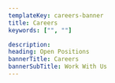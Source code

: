 ```yaml
---
templateKey: careers-banner
title: Careers
keywords: ["", ""]

description: 
heading: Open Positions
bannerTitle: Careers
bannerSubTitle: Work With Us
---
```

